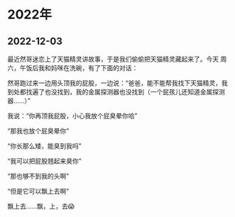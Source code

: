 # 2022年



## 2022-12-03

最近然哥迷恋上了天猫精灵讲故事，于是我们偷偷把天猫精灵藏起来了。今天 周六，午饭后我和妈咪在洗碗，有了下面的对话：

然哥跑过来一边用头顶我的屁股，一边说：“爸爸，能不能帮我找下天猫精灵，我到处都找遍了也没找到，我的金属探测器也没找到（一个屁孩儿还知道金属探测器……）”

我说：“你再顶我屁股，小心我放个屁臭晕你哈”

“那我也放个屁臭晕你”

“你长那么矮，能臭到我吗”

“我可以把屁股翘起来臭你”

“那也够不到我的头啊”

“但是它可以飘上去啊”



飘上去……飘，上，去😱


